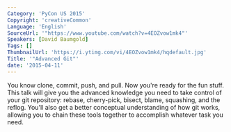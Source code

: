 ```yaml
---
Category: 'PyCon US 2015'
Copyright: 'creativeCommon'
Language: 'English'
SourceUrl: '"https://www.youtube.com/watch?v=4EOZvow1mk4"'
Speakers: [David Baumgold]
Tags: []
ThumbnailUrl: 'https://i.ytimg.com/vi/4EOZvow1mk4/hqdefault.jpg'
Title: '"Advanced Git"'
date: '2015-04-11'
---
```

You know clone, commit, push, and pull. Now you're ready for the fun stuff. This talk will give you the advanced knowledge you need to take control of your git repository: rebase, cherry-pick, bisect, blame, squashing, and the reflog. You'll also get a better conceptual understanding of how git works, allowing you to chain these tools together to accomplish whatever task you need.

